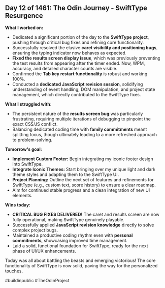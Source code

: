 ## Day 12 of 1461: The Odin Journey - SwiftType Resurgence

**What I worked on:**

- Dedicated a significant portion of the day to the **SwiftType project**, pushing through critical bug fixes and refining core functionality.
- Successfully resolved the elusive **caret visibility and positioning bugs**, ensuring the typing indicator now behaves as expected.
- **Fixed the results screen display issue**, which was previously preventing the test results from appearing after the timer ended. Now, WPM, accuracy, and detailed character counts are visible.
- Confirmed the **Tab key restart functionality** is robust and working 100%.
- Conducted a **dedicated JavaScript revision session**, solidifying understanding of event handling, DOM manipulation, and project state management, which directly contributed to the SwiftType fixes.

**What I struggled with:**

- The persistent nature of the **results screen bug** was particularly frustrating, requiring multiple iterations of debugging to pinpoint the exact CSS/JS conflict.
- Balancing dedicated coding time with **family commitments** meant splitting focus, though ultimately leading to a more refreshed approach to problem-solving.

**Tomorrow's goal:**

- **Implement Custom Footer:** Begin integrating my iconic footer design into SwiftType.
- **Integrate Iconic Themes:** Start bringing over my unique light and dark theme styles and adapting them to the SwiftType UI.
- **Project Planning:** Outline the next set of features and refinements for SwiftType (e.g., custom text, score history) to ensure a clear roadmap.
- Aim for continued stable progress and a clean integration of new UI elements.

**Wins today:**

- **CRITICAL BUG FIXES DELIVERED!** The caret and results screen are now fully operational, making SwiftType genuinely playable.
- Successfully applied **JavaScript revision knowledge** directly to solve complex project bugs.
- Maintained a productive coding rhythm even with **personal commitments**, showcasing improved time management.
- Laid a solid, functional foundation for SwiftType, ready for the next phase of UI/UX enhancements.

Today was all about battling the beasts and emerging victorious! The core functionality of SwiftType is now solid, paving the way for the personalized touches.

#buildinpublic #TheOdinProject
